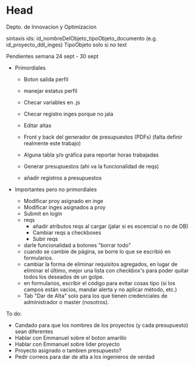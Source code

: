 # Head
Depto. de Innovacion y Optimizacion

sintaxis ids: id_nombreDelObjeto_tipoObjeto_documento (e.g. id_proyecto_ddl_inges) TipoObjeto solo si no text

Pendientes semana 24 sept - 30 sept

- Primordiales

  - Boton salida perfil
  - manejar estatus perfil
  - Checar variables en .js
  - Checar registro inges porque no jala
  - Editar altas
  
  - Front y back del generador de presupuestos (PDFs) (falta definir realmente este trabajo)
  - Alguna tabla y/o gráfica para reportar horas trabajadas
  - Generar presupuestos (ahi va la funcionalidad de reqs)
  - añadir registros a presupuestos

  
- Importantes pero no primordiales

  - Modificar proy asignado en inge
  - Modificar inges asignados a proy
  - Submit en  login
  - reqs
    - añadir atributos reqs al cargar (jalar si es escencial o no de DB)
    - Cambiar reqs a checkboxes
    - Subir reqs
  - darle funcionalidad a botones "borrar todo"
  - cuando se cambie de página, se borre lo que se escribió en formularios.
  - cambiar la forma de eliminar requisitos agregados, en lugar de eliminar el último, mejor una lista con checkbox's para poder quitar todos los deseados de un golpe.
  - en formularios, escribir el código para evitar cosas tipo (si los campos están vacios, mandar alerta y no aplicar método, etc.)
  - Tab "Dar de Alta" solo para los que tienen credenciales de administrador o master (nosotros).


To do:
  - Candado para que los nombres de los proyectos (y cada presupuesto) sean diferentes
  - Hablar con Emmanuel sobre el boton amarillo
  - Hablar con Emmanuel sobre lider proyecto
  - Proyecto asignado o tambien  presupuesto?
  - Pedir correos para dar de alta a los ingenieros de verdad
